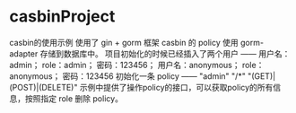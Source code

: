 # casbinProject
casbin的使用示例
使用了 gin + gorm 框架
casbin 的 policy 使用 gorm-adapter 存储到数据库中。
项目初始化的时候已经插入了两个用户 —— 用户名：admin； role：admin； 密码：123456；  用户名：anonymous； role：anonymous； 密码：123456
初始化一条 policy —— "admin" "/*" "(GET)|(POST)|(DELETE)"
示例中提供了操作policy的接口，可以获取policy的所有信息，按照指定 role 删除 policy。
